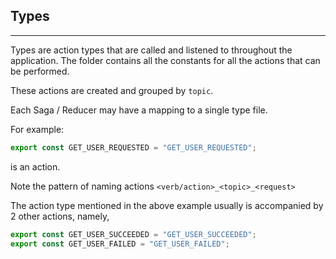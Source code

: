 ## Types

---

Types are action types that are called and listened to throughout the application.
The folder contains all the constants for all the actions that can be performed.

These actions are created and grouped by `topic`.

Each Saga / Reducer may have a mapping to a single type file.

For example:

```typescript
export const GET_USER_REQUESTED = "GET_USER_REQUESTED";
```

is an action.

Note the pattern of naming actions `<verb/action>_<topic>_<request>`

The action type mentioned in the above example usually is accompanied by 2 other actions, namely,

```typescript
export const GET_USER_SUCCEEDED = "GET_USER_SUCCEEDED";
export const GET_USER_FAILED = "GET_USER_FAILED";
```

